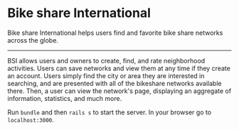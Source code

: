 # Bike share International

Bike share International helps users find and favorite bike share networks across the globe.

---
BSI allows users and owners to create, find, and rate neighborhood activities. Users can save networks and view them at any time if they create an account. Users simply find the city or area they are interested in searching, and are presented with all of the bikeshare networks available there. Then, a user can view the network's page, displaying an aggregate of information, statistics, and much more.

Run `bundle` and then `rails s` to start the server. In your browser go to `localhost:3000`.
